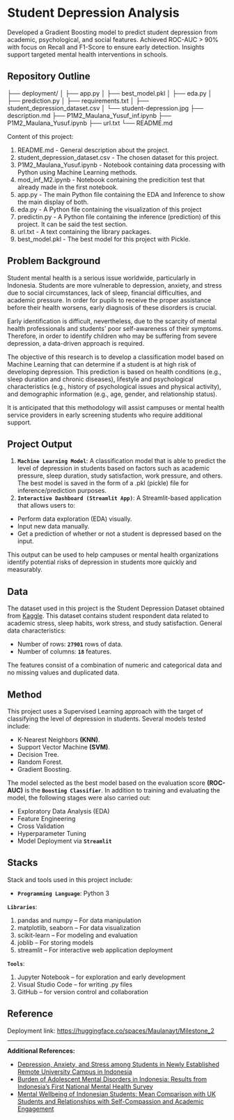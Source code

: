 # Student Depression Analysis
Developed a Gradient Boosting model to predict student depression from academic, psychological, and social features. Achieved ROC-AUC > 90% with focus on Recall and F1-Score to ensure early detection. Insights support targeted mental health interventions in schools.

## Repository Outline
├── deployment/
│   ├── app.py
│   ├── best_model.pkl
│   ├── eda.py
│   ├── prediction.py
│   ├── requirements.txt
│   ├── student_depression_dataset.csv
│   └── student-depression.jpg
├── description.md
├── P1M2_Maulana_Yusuf_inf.ipynb
├── P1M2_Maulana_Yusuf.ipynb
├── url.txt
└── README.md

Content of this project:
1. README.md - General description about the project.
2. student_depression_dataset.csv - The chosen dataset for this project.
3. P1M2_Maulana_Yusuf.ipynb - Notebook containing data processing with Python using Machine Learning methods.
4. mod_inf_M2.ipynb - Notebook containing the predicition test that already made in the first notebook.
5. app.py - The main Python file containing the EDA and Inference to show the main display of both.
6. eda.py - A Python file containing the visualization of this project
7. predictin.py - A Python file containing the inference (prediction) of this project. It can be said the test section.
8. url.txt - A text containing the library packages.
9. best_model.pkl - The best model for this project with Pickle.

## Problem Background
Student mental health is a serious issue worldwide, particularly in Indonesia. Students are more vulnerable to depression, anxiety, and stress due to social circumstances, lack of sleep, financial difficulties, and academic pressure. In order for pupils to receive the proper assistance before their health worsens, early diagnosis of these disorders is crucial.

Early identification is difficult, nevertheless, due to the scarcity of mental health professionals and students' poor self-awareness of their symptoms. Therefore, in order to identify children who may be suffering from severe depression, a data-driven approach is required.

The objective of this research is to develop a classification model based on Machine Learning that can determine if a student is at high risk of developing depression. This prediction is based on health conditions (e.g., sleep duration and chronic diseases), lifestyle and psychological characteristics (e.g., history of psychological issues and physical activity), and demographic information (e.g., age, gender, and relationship status).

It is anticipated that this methodology will assist campuses or mental health service providers in early screening students who require additional support.

## Project Output
1. **`Machine Learning Model`**: A classification model that is able to predict the level of depression in students based on factors such as academic pressure, sleep duration, study satisfaction, work pressure, and others. The best model is saved in the form of a .pkl (pickle) file for inference/prediction purposes.
2. **`Interactive Dashboard (Streamlit App)`**: A Streamlit-based application that allows users to:
- Perform data exploration (EDA) visually.
- Input new data manually.
- Get a prediction of whether or not a student is depressed based on the input.<p>

This output can be used to help campuses or mental health organizations identify potential risks of depression in students more quickly and measurably.

## Data
The dataset used in this project is the Student Depression Dataset obtained from [Kaggle](https://www.kaggle.com/datasets/adilshamim8/student-depression-dataset/data). This dataset contains student respondent data related to academic stress, sleep habits, work stress, and study satisfaction.
General data characteristics:
- Number of rows: **`27901`** rows of data.
- Number of columns: **`18`** features.<p>

The features consist of a combination of numeric and categorical data and no missing values ​​and duplicated data.

## Method
This project uses a Supervised Learning approach with the target of classifying the level of depression in students. Several models tested include:
- K-Nearest Neighbors **(KNN)**.
- Support Vector Machine **(SVM)**.
- Decision Tree.
- Random Forest.
- Gradient Boosting.<p>

The model selected as the best model based on the evaluation score **(ROC-AUC)** is the **`Boosting Classifier`**.
In addition to training and evaluating the model, the following stages were also carried out:
- Exploratory Data Analysis (EDA)
- Feature Engineering
- Cross Validation
- Hyperparameter Tuning
- Model Deployment via **`Streamlit`**

## Stacks
Stack and tools used in this project include:
- **`Programming Language`**: Python 3

**`Libraries`**:
1. pandas and numpy – For data manipulation
2. matplotlib, seaborn – For data visualization
3. scikit-learn – For modeling and evaluation
4. joblib – For storing models
5. streamlit – For interactive web application deployment

**`Tools`**:
1. Jupyter Notebook – for exploration and early development
2. Visual Studio Code – for writing .py files
3. GitHub – for version control and collaboration

## Reference
Deployment link: https://huggingface.co/spaces/Maulanayt/Milestone_2

---

**Additional References:**
- [Depression, Anxiety, and Stress among Students in Newly Established Remote University Campus in Indonesia](https://www.researchgate.net/publication/341566348_Depression_Anxiety_and_Stress_among_Students_in_Newly_Established_Remote_University_Campus_in_Indonesia)
- [Burden of Adolescent Mental Disorders in Indonesia: Results from Indonesia’s First National Mental Health Survey](https://ugm.ac.id/en/news/23169-burden-of-adolescent-mental-disorders-in-indonesia-results-from-indonesia-s-first-national-mental-health-survey/?utm_source=chatgpt.com)
- [Mental Wellbeing of Indonesian Students: Mean Comparison with UK Students and Relationships with Self-Compassion and Academic Engagement](https://pmc.ncbi.nlm.nih.gov/articles/PMC9407787/?utm_source=chatgpt.com)
